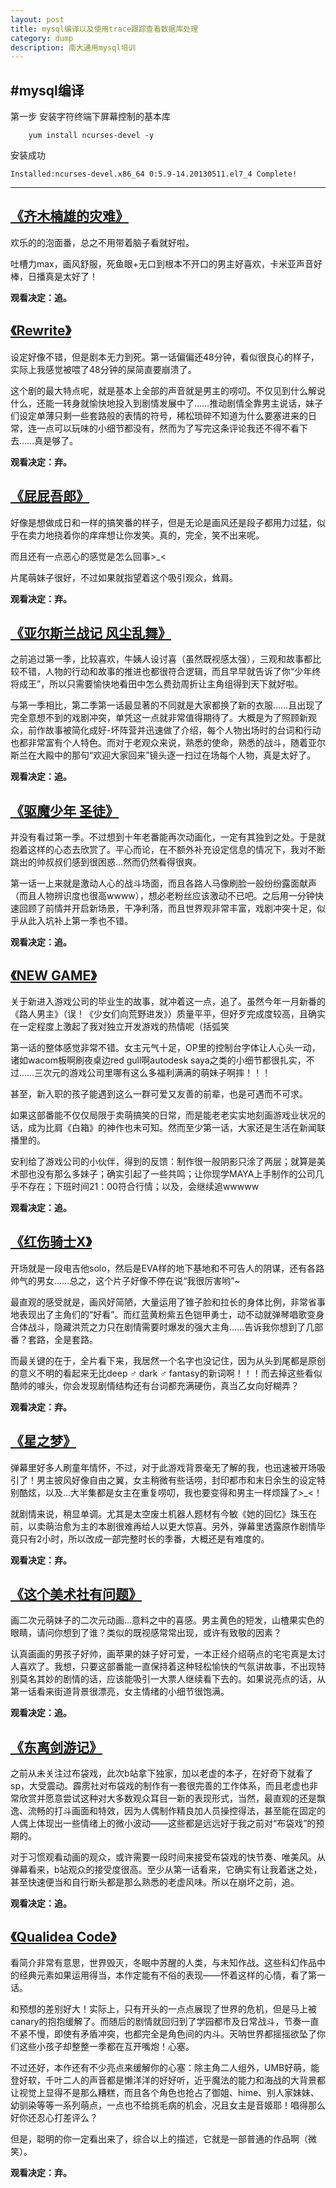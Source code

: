 ```yaml
---
layout: post
title: mysql编译以及使用trace跟踪查看数据库处理
category: dump
description: 南大通用mysql培训
---
```


#mysql编译
---
第一步 安装字符终端下屏幕控制的基本库

```
    yum install ncurses-devel -y  
```

安装成功  
```
Installed:ncurses-devel.x86_64 0:5.9-14.20130511.el7_4 Complete!  
```
---





[《齐木楠雄的灾难》](https://movie.douban.com/subject/26801048/)
---
欢乐的的泡面番，总之不用带着脑子看就好啦。

吐槽力max，画风舒服，死鱼眼+无口到根本不开口的男主好喜欢，卡米亚声音好棒，日播真是太好了！

**观看决定：追。**

[《Rewrite》](https://movie.douban.com/subject/26630533/)
---
设定好像不错，但是剧本无力到死。第一话偏偏还48分钟，看似很良心的样子，实际上我感觉被喂了48分钟的屎简直要崩溃了。

这个剧的最大特点呢，就是基本上全部的声音就是男主的唠叨。不仅见到什么解说什么，还能一转身就愉快地投入到剧情发展中了……推动剧情全靠男主说话，妹子们设定单薄只剩一些套路般的表情的符号，稀松琐碎不知道为什么要塞进来的日常，连一点可以玩味的小细节都没有，然而为了写完这条评论我还不得不看下去……真是够了。

**观看决定：弃。**

[《屁屁吾郎》](https://movie.douban.com/subject/26818933/)
---
好像是想做成日和一样的搞笑番的样子，但是无论是画风还是段子都用力过猛，似乎在卖力地挠着你的痒痒想让你发笑。真的，完全，笑不出来呢。

而且还有一点恶心的感觉是怎么回事>_<
    
片尾萌妹子很好，不过如果就指望着这个吸引观众，耸肩。

**观看决定：弃。**

[《亚尔斯兰战记 风尘乱舞》](https://movie.douban.com/subject/26639179/)
---
之前追过第一季，比较喜欢，牛姨人设讨喜（虽然既视感太强），三观和故事都比较不错，人物的行动和故事的推进也都很符合逻辑，而且早早就告诉了你“少年终将成王”，所以只需要愉快地看田中怎么费劲周折让主角组得到天下就好啦。

与第一季相比，第二季第一话最显著的不同就是大家都换了新的衣服……且出现了完全意想不到的戏剧冲突，单凭这一点就非常值得期待了。大概是为了照顾新观众，前作故事被简化成好-坏阵营并迅速做了介绍，每个人物出场时的台词和行动也都非常富有个人特色。而对于老观众来说，熟悉的使命，熟悉的战斗，随着亚尔斯兰在大殿中的那句“欢迎大家回来”镜头逐一扫过在场每个人物，真是太好了。

**观看决定：追。**

[《驱魔少年 圣徒》](https://movie.douban.com/subject/26691515/)
---
并没有看过第一季。不过想到十年老番能再次动画化，一定有其独到之处。于是就抱着这样的心态去欣赏了。平心而论，在不额外补充设定信息的情况下，我对不断跳出的帅叔叔们感到很困惑...然而仍然看得很爽。

第一话一上来就是激动人心的战斗场面，而且各路人马像刷脸一般纷纷露面献声（而且人物辨识度也很高wwww），想必老粉丝应该激动不已吧。之后用一分钟快速回顾了前情并开启新场景，干净利落，而且世界观非常丰富，戏剧冲突十足，似乎从此入坑补上第一季也不错。

**观看决定：追。**

[《NEW GAME》](https://movie.douban.com/subject/26597755/)
---
关于新进入游戏公司的毕业生的故事，就冲着这一点，追了。虽然今年一月新番的《路人男主》（误！《少女们向荒野进发》）质量平平，但好歹完成度较高，且确实在一定程度上激起了我对独立开发游戏的热情呢（括弧笑

第一话的整体感觉非常不错。女主元气十足，OP里的控制台字体让人心头一动，诸如wacom板啊刷夜桌边red gull啊autodesk saya之类的小细节都很扎实，不过……三次元的游戏公司里哪有这么多福利满满的萌妹子啊摔！！！

甚至，新入职的孩子能遇到这么一群可爱又友善的前辈，也是可遇而不可求。

如果这部番能不仅仅局限于卖萌搞笑的日常，而是能老老实实地刻画游戏业状况的话，成为比肩《白箱》的神作也未可知。然而至少第一话，大家还是生活在新闻联播里的。

安利给了游戏公司的小伙伴，得到的反馈：制作很一般阴影只涂了两层；就算是美术部也没有那么多妹子；确实引起了一些共鸣；让你现学MAYA上手制作的公司几乎不存在；下班时间21：00符合行情；以及，会继续追wwwww

**观看决定：追。**

[《红伤骑士X》](https://movie.douban.com/subject/26776160/)
---
开场就是一段电吉他solo，然后是EVA样的地下基地和不可告人的阴谋，还有各路帅气的男女……总之，这个片子好像不停在说“我很厉害哟”~

最直观的感受就是，画风好简陋，大量运用了锥子脸和拉长的身体比例，非常省事地表现出了主角们的“好看”。而红蓝黄粉紫五色铠甲勇士，动不动就弹琴唱歌变身合体战斗，隐藏洪荒之力只在剧情需要时爆发的强大主角……告诉我你想到了几部番？套路，全是套路。

而最关键的在于，全片看下来，我居然一个名字也没记住，因为从头到尾都是原创的意义不明的看起来无比deep ♂ dark ♂ fantasy的新词啊！！！而去掉这些看似酷帅的噱头，你会发现剧情结构还有台词都充满硬伤，真当乙女向好糊弄？

**观看决定：弃。**

[《星之梦》](https://movie.douban.com/subject/26765297/)
---
弹幕里好多人刷童年情怀，不过，对于此游戏背景毫无了解的我，也迅速被开场吸引了！男主披风好像自由之翼，女主稍微有些话唠，封印都市和末日余生的设定特别酷炫，以及...大半集都是女主在重复唠叨，我也要变得和男主一样烦躁了>_<！

就剧情来说，稍显单调。尤其是太空废土机器人题材有今敏《她的回忆》珠玉在前，以卖萌治愈为主的本剧很难再给人以更大惊喜。另外，弹幕里透露原作剧情毕竟只有2小时，所以改成一部完整时长的季番，大概还是有难度的。

**观看决定：弃。**

[《这个美术社有问题》](https://movie.douban.com/subject/26655965/)
---
画二次元萌妹子的二次元动画...意料之中的喜感。男主黄色的短发，山楂果实色的眼睛，请问你想到了谁？类似的既视感常常出现，或许有致敬的因素？

认真画画的男孩子好帅，画苹果的妹子好可爱，一本正经介绍萌点的宅宅真是太讨人喜欢了。我想，只要这部番能一直保持着这种轻松愉快的气氛讲故事，不出现特别莫名其妙的剧情的话，应该能吸引一大票人继续看下去的。如果说亮点的话，从第一话看来街道背景很漂亮，女主情绪的小细节很饱满。

**观看决定：追。**

[《东离剑游记》](https://movie.douban.com/subject/26724115/)
---
之前从未关注过布袋戏，此次b站拿下独家，加以老虚的本子，在好奇下就看了sp，大受震动。霹雳社对布袋戏的制作有一套很完善的工作体系，而且老虚也非常欣赏并愿意尝试这种对大多数观众耳目一新的表现形式，当然，最直观的还是飘逸、流畅的打斗画面和特效，因为人偶制作精良加人员操控得法，甚至能在固定的人偶上体现出一些情绪上的微小波动——这些都是远远好于我之前对“布袋戏”的预期的。

对于习惯观看动画的观众，或许需要一段时间来接受布袋戏的快节奏、唯美风。从弹幕看来，b站观众的接受度很高。至少从第一话看来，它确实有让我着迷之处，甚至快速便当和自行断头都是那么熟悉的老虚风味。所以在崩坏之前，追。

**观看决定：追。**

[《Qualidea Code》](https://movie.douban.com/subject/26715394/)
---
看简介非常有意思，世界毁灭，冬眠中苏醒的人类，与未知作战。这些科幻作品中的经典元素如果运用得当，本作定能有不俗的表现——怀着这样的心情，看了第一话。

和预想的差别好大！实际上，只有开头的一点点展现了世界的危机，但是马上被canary的抱抱缓解了。而随后的剧情就回归到了学园都市及日常战斗，节奏一直不紧不慢，即使有矛盾冲突，也都完全是角色间的内斗。天呐世界都摇摇欲坠了你们这些小孩子却整整一季都在互开嘴炮！心塞。

不过还好，本作还有不少亮点来缓解你的心塞：除主角二人组外，UMB好萌，能登好软，千叶二人的声音都是懒洋洋的好好听，近乎魔法的能力和海战的大背景都让视觉上显得不是那么糟糕，而且各个角色也抢占了御姐、hime、别人家妹妹、幼驯染等等一系列萌点，一点也不给挑毛病的机会，况且女主是音姬耶！唱得那么好你还忍心打差评么？

但是，聪明的你一定看出来了，综合以上的描述，它就是一部普通的作品啊（微笑）。

**观看决定：弃。**